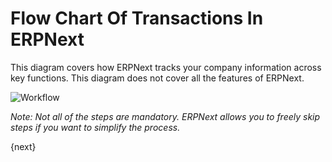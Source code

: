 <!-- add-breadcrumbs -->
# Flow Chart Of Transactions In ERPNext

This diagram covers how ERPNext tracks your company information across key
functions. This diagram does not cover all the features of ERPNext.

<img class="screenshot" alt="Workflow" src="{{docs_base_url}}/v13/assets/img/setup/overview-flow.png">

_Note: Not all of the steps are mandatory. ERPNext allows you to freely skip
steps if you want to simplify the process._

{next}
